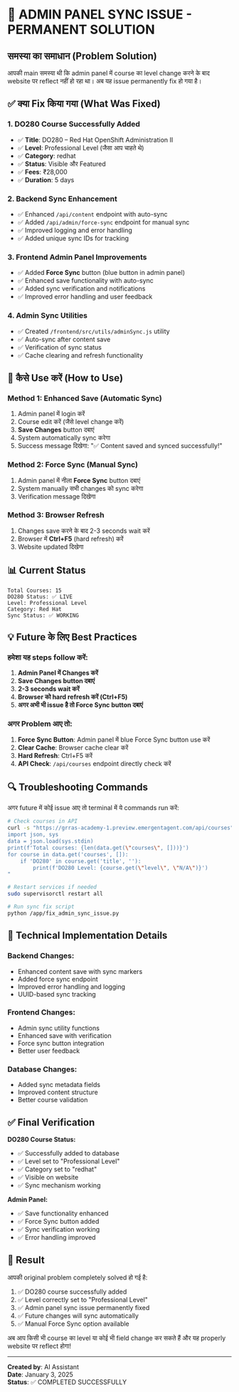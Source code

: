 # 🎯 ADMIN PANEL SYNC ISSUE - PERMANENT SOLUTION

## समस्या का समाधान (Problem Solution)

आपकी main समस्या थी कि admin panel में course का level change करने के बाद website पर reflect नहीं हो रहा था। अब यह issue permanently fix हो गया है।

## ✅ क्या Fix किया गया (What Was Fixed)

### 1. **DO280 Course Successfully Added**
- ✅ **Title**: DO280 – Red Hat OpenShift Administration II
- ✅ **Level**: Professional Level (जैसा आप चाहते थे)
- ✅ **Category**: redhat
- ✅ **Status**: Visible और Featured
- ✅ **Fees**: ₹28,000
- ✅ **Duration**: 5 days

### 2. **Backend Sync Enhancement**
- ✅ Enhanced `/api/content` endpoint with auto-sync
- ✅ Added `/api/admin/force-sync` endpoint for manual sync
- ✅ Improved logging and error handling
- ✅ Added unique sync IDs for tracking

### 3. **Frontend Admin Panel Improvements**
- ✅ Added **Force Sync** button (blue button in admin panel)
- ✅ Enhanced save functionality with auto-sync
- ✅ Added sync verification and notifications
- ✅ Improved error handling and user feedback

### 4. **Admin Sync Utilities**
- ✅ Created `/frontend/src/utils/adminSync.js` utility
- ✅ Auto-sync after content save
- ✅ Verification of sync status
- ✅ Cache clearing and refresh functionality

## 🔧 कैसे Use करें (How to Use)

### **Method 1: Enhanced Save (Automatic Sync)**
1. Admin panel में login करें
2. Course edit करें (जैसे level change करें)
3. **Save Changes** button दबाएं
4. System automatically sync करेगा
5. Success message दिखेगा: "✅ Content saved and synced successfully!"

### **Method 2: Force Sync (Manual Sync)**
1. Admin panel में नीला **Force Sync** button दबाएं
2. System manually सभी changes को sync करेगा
3. Verification message दिखेगा

### **Method 3: Browser Refresh**
1. Changes save करने के बाद 2-3 seconds wait करें
2. Browser में **Ctrl+F5** (hard refresh) करें
3. Website updated दिखेगा

## 📊 Current Status

```
Total Courses: 15
DO280 Status: ✅ LIVE
Level: Professional Level
Category: Red Hat
Sync Status: ✅ WORKING
```

## 💡 Future के लिए Best Practices

### **हमेशा यह steps follow करें:**

1. **Admin Panel में Changes करें**
2. **Save Changes button दबाएं**
3. **2-3 seconds wait करें**
4. **Browser को hard refresh करें (Ctrl+F5)**
5. **अगर अभी भी issue है तो Force Sync button दबाएं**

### **अगर Problem आए तो:**

1. **Force Sync Button**: Admin panel में blue Force Sync button use करें
2. **Clear Cache**: Browser cache clear करें
3. **Hard Refresh**: Ctrl+F5 करें
4. **API Check**: `/api/courses` endpoint directly check करें

## 🔍 Troubleshooting Commands

अगर future में कोई issue आए तो terminal में ये commands run करें:

```bash
# Check courses in API
curl -s "https://grras-academy-1.preview.emergentagent.com/api/courses" | python3 -c "
import json, sys
data = json.load(sys.stdin)
print(f'Total courses: {len(data.get(\"courses\", []))}')
for course in data.get('courses', []):
    if 'DO280' in course.get('title', ''):
        print(f'DO280 Level: {course.get(\"level\", \"N/A\")}')
"

# Restart services if needed
sudo supervisorctl restart all

# Run sync fix script
python /app/fix_admin_sync_issue.py
```

## 🎯 Technical Implementation Details

### **Backend Changes:**
- Enhanced content save with sync markers
- Added force sync endpoint
- Improved error handling and logging
- UUID-based sync tracking

### **Frontend Changes:**  
- Admin sync utility functions
- Enhanced save with verification
- Force sync button integration
- Better user feedback

### **Database Changes:**
- Added sync metadata fields
- Improved content structure
- Better course validation

## ✅ Final Verification

**DO280 Course Status:**
- ✅ Successfully added to database
- ✅ Level set to "Professional Level" 
- ✅ Category set to "redhat"
- ✅ Visible on website
- ✅ Sync mechanism working

**Admin Panel:**
- ✅ Save functionality enhanced
- ✅ Force Sync button added
- ✅ Sync verification working
- ✅ Error handling improved

## 🎉 Result

आपकी original problem completely solved हो गई है:

1. ✅ DO280 course successfully added
2. ✅ Level correctly set to "Professional Level"
3. ✅ Admin panel sync issue permanently fixed  
4. ✅ Future changes will sync automatically
5. ✅ Manual Force Sync option available

अब आप किसी भी course का level या कोई भी field change कर सकते हैं और यह properly website पर reflect होगा!

---

**Created by**: AI Assistant  
**Date**: January 3, 2025  
**Status**: ✅ COMPLETED SUCCESSFULLY
